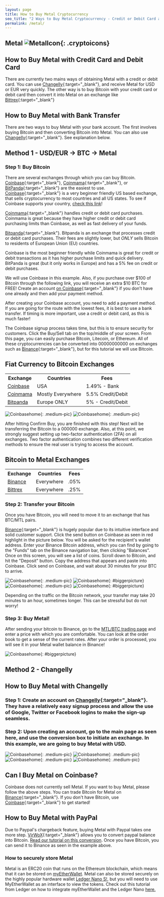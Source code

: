 ```yaml
---
layout: page
title: How to Buy Metal Cryptocurrency
seo_title: "2 Ways to Buy Metal Cryptocurrency - Credit or Debit Card and Bank Account Account"
permalink: /metal/
---
```


## Metal ![MetalIcon](/img/metalicon.png){: .cryptoicons}


## How to Buy Metal with Credit Card and Debit Card

There are currently two mains ways of obtaining Metal with a credit or debit card. You can use [Changelly](https://changelly.com/?ref_id=4af50f9c87f2){:target="_blank"}, and receive Metal for USD or EUR very quickly. The other way is to buy Bitcoin with your credit card or debit card then convert it into Metal on an exchange like [Bittrex](https://bittrex.com/Home/Markets){:target="_blank"}

## How to Buy Metal with Bank Transfer

There are two ways to buy Metal with your bank account. The first involves buying Bitcoin and then converting Bitcoin into Metal. You can also use [Changelly](https://changelly.com/?ref_id=4af50f9c87f2){:target="_blank"}. See explanation below.


## Method 1 - USD/EUR -> BTC -> Metal

### Step 1: Buy Bitcoin

There are several exchanges through which you can buy Bitcoin. [Coinbase](https://www.coinbase.com/join/53bc38a3b11f6623df000004){:target="_blank"}, [Coinmama](https://www.coinmama.com/?ref=buyaltcoinsworldwide){:target="_blank"}, or [BitPanda](https://www.bitpanda.com/?ref=7989064235904733469){:target="_blank"} are the easiest to use.
[Coinbase](https://www.coinbase.com/join/53bc38a3b11f6623df000004){:target="_blank"} is a very beginner friendly US based exchange, that sells cryptocurrency to most countries and all US states. To see if Coinbase supports your country, [check this link](https://support.coinbase.com/customer/en/portal/articles/1392031-what-countries-are-buys-and-sells-available-in-)!

[Coinmama](https://www.coinmama.com/?ref=buyaltcoinsworldwide){:target="_blank"} handles credit or debit card purchases. Coinmama is great because they have higher credit or debit card purchasing limits than Coinbase, as well as fast delivery of your funds.

[Bitpanda](https://www.bitpanda.com/?ref=7989064235904733469){:target="_blank"}. Bitpanda is an exchange that processes credit or debit card purchases. Their fees are slightly lower, but *ONLY* sells Bitcoin to residents of European Union (EU) countries.

Coinbase is the most beginner friendly while Coinmama is great for credit or debit transactions as it has higher purchase limits and quick delivery. BitPanda is great (but it only works in Europe) and has a 5% fee on credit or debit purchases.

We will use Coinbase in this example. Also, if you purchase over $100 of Bitcoin through the following link, you will receive an extra $10 BTC for FREE! Create an account [on Coinbase](https://www.coinbase.com/join/53bc38a3b11f6623df000004){:target="_blank"} if you don’t have one already and then add your payment method.

After creating your Coinbase account, you need to add a payment method. If you are going for the route with the lowest fees, it is best to use a bank transfer. If timing is more important, use a credit or debit card, as this is much faster!

The Coinbase signup process takes time, but this is to ensure security for customers. Click the Buy/Sell tab on the top/middle of your screen. From this page, you can easily purchase Bitcoin, Litecoin, or Ethereum. All of these cryptocurrencies can be converted into 00000000000 on exchanges such as [Binance](https://www.binance.com/?ref=18991911){:target="_blank"}, but for this tutorial we will use Bitcoin.


## Fiat Currency to Bitcoin Exchanges
<table class="basic-table" align="center">
 <tr>
  <th>Exchange</th>
  <th>Countries</th>
  <th>Fees</th>
 </tr>

 <tr>
  <td><a href="https://www.coinbase.com/join/53bc38a3b11f6623df000004"> Coinbase</a></td>
  <td>USA</td>
  <td>1.49% - Bank </td>
 </tr>

 <tr>
  <td><a href="https://www.coinmama.com/?ref=buyaltcoinsworldwide">Coinmama</a></td>
  <td>Mostly Everywhere</td>
  <td>5.5% Credit/Debit</td>
 </tr>
 <tr>
  <td><a href="https://www.bitpanda.com/?ref=7989064235904733469">Bitpanda</a></td>
  <td>Europe ONLY</td>
  <td>5% - Credit/Debit </td>
 </tr>

</table>


![Coinbasehome](/img/Coinbase3.png){: .medium-pic}
![Coinbasehome](/img/Coinbase2.png){: .medium-pic}


After hitting Confirm Buy, you are finished with this step! Next will be transferring the Bitcoin to a 000000 exchange. Also, at this point, we strongly suggest setting up two-factor authentication (2FA) on all exchanges. Two factor authentication  combines two different verification methods to ensure the real user is trying to access the account.


## Bitcoin to Metal Exchanges
<table class="basic-table" align="center">
 <tr>
  <th>Exchange</th>
  <th>Countries</th>
  <th>Fees</th>
 </tr>

 <tr>
  <td><a href="https://www.binance.com/?ref=18991911"> Binance</a></td>
  <td>Everywhere</td>
  <td>.05% </td>
 </tr>

 <tr>
  <td><a href="https://bittrex.com/">Bittrex</a></td>
  <td>Everywhere</td>
  <td>.25%</td>
 </tr>

</table>

### Step 2: Transfer your Bitcoin

Once you have Bitcoin, you will need to move it to an exchange that has BTC/MTL pairs.

[Binance](https://www.binance.com/?ref=18991911){:target="_blank"} is hugely popular due to its intuitive interface and solid customer support. Click the send button on Coinbase as seen in red highlight in the picture below. You will be asked for the recipient's wallet address. Enter your Binance Bitcoin address, which you can find by going to the "Funds" tab on the Binance navigation bar, then clicking "Balances". Once on this screen, you will see a list of coins. Scroll down to Bitcoin, and hit the "Deposit" button. Copy the address that appears and paste into Coinbase. Click send on Coinbase, and wait about 30 minutes for your BTC to arrive.

![Coinbasehome](/img/Send1.png){: .medium-pic}
![Coinbasehome](/img/BittrexWithdraw.png){: #biggerpicture}
![Coinbasehome](/img/Send2.png){: .medium-pic}
![Coinbasehome](/img/Send3.png){: #biggerpicture}

Depending on the traffic on the Bitcoin network, your transfer may take 20 minutes to an hour, sometimes longer. This can be stressful but do not worry!


### Step 3: Buy Metal!


After sending your bitcoin to Binance, go to the [MTL/BTC trading page](https://www.binance.com/trade.html?symbol=MTL_BTC) and enter a price  with which you are comfortable. You can look at the order book to get a sense of the current rates. After your order is processed, you will see it in your Metal wallet balance in Binance!

![Coinbasehome](/img/ExchangeArk.png){: #biggerpicture}

## Method 2 - Changelly

## How to Buy Metal with Changelly

### Step 1: Create an account on [Changelly](https://changelly.com/?ref_id=4af50f9c87f2){:target="_blank"}. They have a relatively easy signup process and allow the use of Google, Twitter or Facebook logins to make the sign-up seamless.

### Step 2: Upon creating an account, go to the main page as seen here, and use the conversion box to initiate an exchange. In this example, we are going to buy Metal with USD.

![Coinbasehome](/img/ADXCH.png){: .medium-pic}
![Coinbasehome](/img/ADX3.png){: .medium-pic}
![Coinbasehome](/img/ADX4.png){: .medium-pic}
![Coinbasehome](/img/ADX5.png){: .medium-pic}

## Can I Buy Metal on Coinbase?

Coinbase does not currently sell Metal. If you want to buy Metal, please follow the above steps. You can trade Bitcoin for Metal on [Binance](https://www.binance.com/?ref=18991911){:target="_blank"}. If you don't have Bitcoin, use [Coinbase](https://www.coinbase.com/join/53bc38a3b11f6623df000004){:target="_blank"} to get started!

## How to Buy Metal with PayPal

Due to Paypal's chargeback feature, buying Metal with Paypal takes one more step.  [VirWoX](https://www.virwox.com?r=22aa25){:target="_blank"} allows you to convert paypal balance into Bitcoin. [Read our tutorial on this conversion](/buy-bitcoin/paypal/). Once you have Bitcoin, you can send it to Binance as seen in the example above.


### How to securely store Metal

Metal is an ERC20 coin that runs on the Ethereum blockchain, which means that it can be stored on [myEtherWallet](https://www.myetherwallet.com/). Metal can also be stored securely on the highly popular hardware wallet [Ledger Nano S!](https://www.ledgerwallet.com/r/607d), but you will need to use MyEtherWallet as an interface to view the tokens. Check out this tutorial from Ledger on how to integrate myEtherWallet and the Ledger Nano [here.](https://support.ledgerwallet.com/hc/en-us/articles/115005200009)

 
